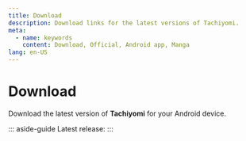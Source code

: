 ```yaml
---
title: Download
description: Download links for the latest versions of Tachiyomi.
meta:
  - name: keywords
    content: Download, Official, Android app, Manga
lang: en-US
---
```


# Download

Download the latest version of **Tachiyomi** for your Android device.

::: aside-guide
Latest release: **<VersionTag/>**
:::

<DownloadButtons downloadStableTag="Tachiyomi" downloadPreviewTag="Tachiyomi Preview"/>

<ChangeLog />
